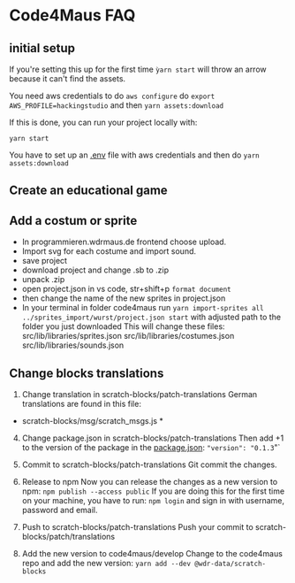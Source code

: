 # Code4Maus FAQ

## initial setup

If you're setting this up for the first time `ỳarn start` will throw an arrow because it can't find the assets.

You need aws credentials to do
`aws configure`
do `export AWS_PROFILE=hackingstudio`
and then
`yarn assets:download`

 If this is done, you can run your project locally with:

`yarn start`


You have to set up an [.env](.env) file with aws credentials and then
do
`yarn assets:download`




## Create an educational game

## Add a costum or sprite

- In programmieren.wdrmaus.de frontend choose upload.
- Import svg for each costume and import sound.
- save project
- download project and change .sb to .zip
- unpack .zip
- open project.json in vs code, str+shift+p ```format document```
- then change the name of the new sprites in project.json
- In your terminal in folder code4maus run ```yarn import-sprites all ../sprites_import/wurst/project.json start``` with adjusted path to the folder you just downloaded
This will change these files:
src/lib/libraries/sprites.json
src/lib/libraries/costumes.json
src/lib/libraries/sounds.json

## Change blocks translations

1. Change translation in scratch-blocks/patch-translations
German translations are found in this file:
* scratch-blocks/msg/scratch_msgs.js *

4. Change package.json in scratch-blocks/patch-translations
Then add +1 to the version of the package in the [package.json](package.json):
`"version": "0.1.3`"`

5. Commit to scratch-blocks/patch-translations
Git commit the changes.

6. Release to npm
Now you can release the changes as a new version to npm:
`npm publish --access public`
If you are doing this for the first time on your machine, you have to run:
`npm login`
and sign in with username, password and email.

7. Push to scratch-blocks/patch-translations
Push your commit to scratch-blocks/patch/translations

7. Add the new version to code4maus/develop
Change to the code4maus repo and add the new version:
`yarn add --dev @wdr-data/scratch-blocks`
